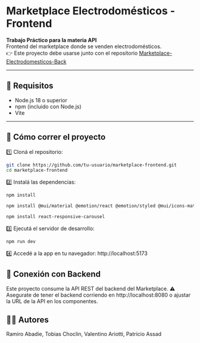 # Marketplace Electrodomésticos - Frontend

**Trabajo Práctico para la materia API**  
Frontend del marketplace donde se venden electrodomésticos.  
👉 Este proyecto debe usarse junto con el repositorio [Marketplace-Electrodomesticos-Back](https://github.com/RamiroAbadie/Marketplace-Electrodomesticos-Back)

---
## 🧪 Requisitos

- Node.js 18 o superior
- npm (incluido con Node.js)
- Vite

---

## 🚀 Cómo correr el proyecto

1️⃣ Cloná el repositorio:

```bash
git clone https://github.com/tu-usuario/marketplace-frontend.git
cd marketplace-frontend
```
2️⃣ Instalá las dependencias:
```bash
npm install
```
```bash
npm install @mui/material @emotion/react @emotion/styled @mui/icons-material 
```
```bash
npm install react-responsive-carousel
```
3️⃣ Ejecutá el servidor de desarrollo:
```bash
npm run dev
```
4️⃣ Accedé a la app en tu navegador:
http://localhost:5173

## 🔗 Conexión con Backend
Este proyecto consume la API REST del backend del Marketplace.
⚠️ Asegurate de tener el backend corriendo en http://localhost:8080 o ajustar la URL de la API en los componentes.

## 🧑‍💻 Autores
Ramiro Abadie, Tobias Choclin, Valentino Ariotti, Patricio Assad
